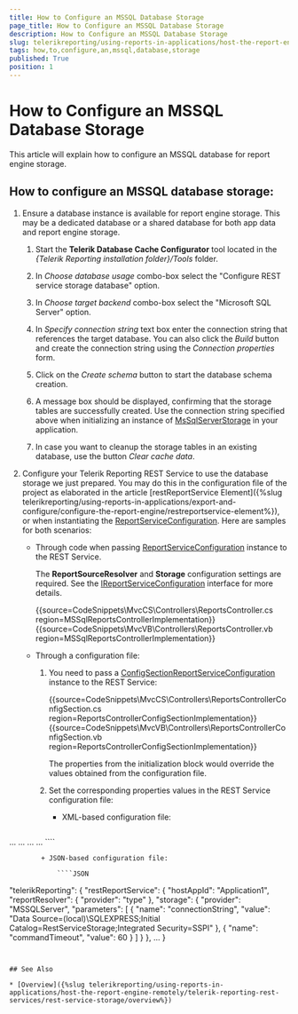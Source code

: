 ```yaml
---
title: How to Configure an MSSQL Database Storage
page_title: How to Configure an MSSQL Database Storage 
description: How to Configure an MSSQL Database Storage
slug: telerikreporting/using-reports-in-applications/host-the-report-engine-remotely/telerik-reporting-rest-services/rest-service-storage/how-to-configure-an-mssql-database-storage
tags: how,to,configure,an,mssql,database,storage
published: True
position: 1
---
```


# How to Configure an MSSQL Database Storage

This article will explain how to configure an MSSQL database for report engine storage.

## How to configure an MSSQL database storage:

1. Ensure a database instance is available for report engine storage. This may be a dedicated database or a shared database for both app data and report engine storage. 

	1. Start the __Telerik Database Cache Configurator__ tool located in the *{Telerik Reporting installation folder}/Tools* folder. 

	1. In *Choose database usage* combo-box select the "Configure REST service storage database" option. 

	1. In *Choose target backend* combo-box select the "Microsoft SQL Server" option. 

	1. In *Specify connection string* text box enter the connection string that references the target database. You can also click the *Build* button and create the connection string using the *Connection properties* form. 

	1. Click on the *Create schema* button to start the database schema creation. 

	1. A message box should be displayed, confirming that the storage tables are successfully created. Use the connection string specified above when initializing an instance of [MsSqlServerStorage](/reporting/api/Telerik.Reporting.Cache.MsSqlServerStorage) in your application. 

	1. In case you want to cleanup the storage tables in an existing database, use the button *Clear cache data*. 

1. Configure your Telerik Reporting REST Service to use the database storage we just prepared. You may do this in the configuration file of the project as elaborated in the article [restReportService Element]({%slug telerikreporting/using-reports-in-applications/export-and-configure/configure-the-report-engine/restreportservice-element%}), or when instantiating the [ReportServiceConfiguration](/reporting/api/Telerik.Reporting.Services.ReportServiceConfiguration). Here are samples for both scenarios: 

	+ Through code when passing [ReportServiceConfiguration](/reporting/api/Telerik.Reporting.Services.ReportServiceConfiguration) instance to the REST Service. 

		The __ReportSourceResolver__ and __Storage__ configuration settings are required. See the [IReportServiceConfiguration](/reporting/api/Telerik.Reporting.Services.IReportServiceConfiguration) interface for more details. 

		{{source=CodeSnippets\MvcCS\Controllers\ReportsController.cs region=MSSqlReportsControllerImplementation}}
		{{source=CodeSnippets\MvcVB\Controllers\ReportsController.vb region=MSSqlReportsControllerImplementation}}


	+ Through a configuration file: 

		1. You need to pass a [ConfigSectionReportServiceConfiguration](/reporting/api/Telerik.Reporting.Services.ConfigSectionReportServiceConfiguration) instance to the REST Service: 

			{{source=CodeSnippets\MvcCS\Controllers\ReportsControllerConfigSection.cs region=ReportsControllerConfigSectionImplementation}}
			{{source=CodeSnippets\MvcVB\Controllers\ReportsControllerConfigSection.vb region=ReportsControllerConfigSectionImplementation}}


			The properties from the initialization block would override the values obtained from the configuration file. 

		1. Set the corresponding properties values in the REST Service configuration file: 

			+ XML-based configuration file: 

				````XML
<configuration>
				...
				  <Telerik.Reporting>
					<restReportService hostAppId="Application1" workerCount="4" reportSharingTimeout="10" clientSessionTimeout="10" exceptionsVerbosity="detailed">
					  <reportResolver provider="type" />
					  <storage provider="MSSQLServer">
						<parameters>
						  <parameter name="connectionString" value="Data Source=(local)\SQLEXPRESS;Initial Catalog=RestServiceStorage;Integrated Security=SSPI" />
						  <parameter name="commandTimeout" value="60" />
						</parameters>
					  </storage>
				   ...
					  </restReportService>
				   ...
				  </Telerik.Reporting>
				...
				</configuration>
````


			+ JSON-based configuration file: 

				````JSON
"telerikReporting": {
				  "restReportService": {
					"hostAppId": "Application1",
					"reportResolver": {
					  "provider": "type"
					},
					"storage": {
					  "provider": "MSSQLServer",
					  "parameters": [
						{
						  "name": "connectionString",
						  "value": "Data Source=(local)\SQLEXPRESS;Initial Catalog=RestServiceStorage;Integrated Security=SSPI"
						},
						{
						  "name": "commandTimeout",
						  "value": 60
						}
				   ]
					}
				  },
				...
				}
````


## See Also

* [Overview]({%slug telerikreporting/using-reports-in-applications/host-the-report-engine-remotely/telerik-reporting-rest-services/rest-service-storage/overview%})

